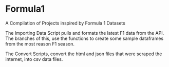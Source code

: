 # Formula1
A Compilation of Projects inspired by Formula 1 Datasets

The Importing Data Script pulls and formats the latest F1 data from the API.
The branches of this, use the functions to create some sample dataframes from the most reason F1 season.

The Convert Scripts, convert the html and json files that were scraped the internet, into csv data files.
